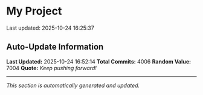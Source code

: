 # My Project


Last updated: 2025-10-24 16:25:37













































































































































































































































































































































































































































































































































































































































































































































































































































































































































































































































































































































































































































































































































































































































































































































































































































































































































































































































































































































































































































































































































































































































































































































































































































































































































































































































































































































































































































































































































































































































































































































































































































































































































































































































































































































































































































































































































































































































































































































































































































































































































































































































































































































































































































































































































































## Auto-Update Information

**Last Updated:** 2025-10-24 16:52:14
**Total Commits:** 4006
**Random Value:** 7004
**Quote:** _Keep pushing forward!_

---
_This section is automatically generated and updated._